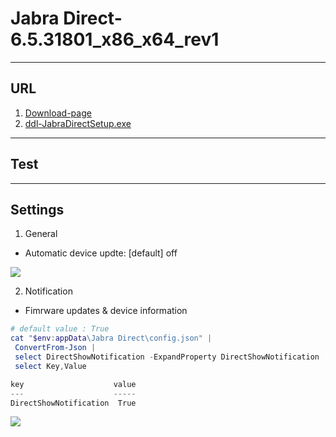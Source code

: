 # Jabra Direct-6.5.31801_x86_x64_rev1

---

## URL
1. [Download-page](https://www.jabra.ca/software-and-services/jabra-direct)
2. [ddl-JabraDirectSetup.exe](https://jabraxpressonlineprdstor.blob.core.windows.net/jdo/JabraDirectSetup.exe)

---

## Test

---

## Settings
1. General
  * Automatic device updte: [default] off
  
[<img src="https://i.imgur.com/VyWXp8X.png">](https://i.imgur.com/VyWXp8X.png)

2. Notification
 * Fimrware updates & device information
 
````ps1
# default value : True
cat "$env:appData\Jabra Direct\config.json" |
 ConvertFrom-Json |
 select DirectShowNotification -ExpandProperty DirectShowNotification | 
 select Key,Value

key                    value
---                    -----
DirectShowNotification  True
````

[<img src="https://i.imgur.com/ehMmEef.png">](https://i.imgur.com/ehMmEef.png)
